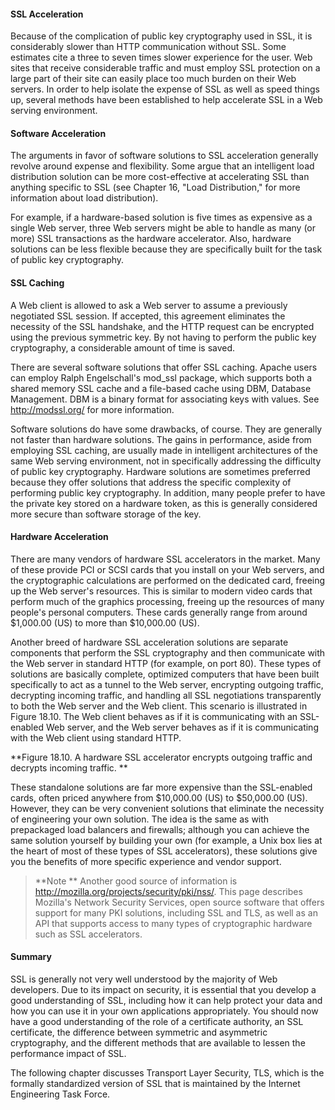#### SSL Acceleration

Because of the complication of public key cryptography used in SSL, it is considerably slower than HTTP communication without SSL. Some estimates cite a three to seven times slower experience for the user. Web sites that receive considerable traffic and must employ SSL protection on a large part of their site can easily place too much burden on their Web servers. In order to help isolate the expense of SSL as well as speed things up, several methods have been established to help accelerate SSL in a Web serving environment.

#### Software Acceleration

The arguments in favor of software solutions to SSL acceleration generally revolve around expense and flexibility. Some argue that an intelligent load distribution solution can be more cost-effective at accelerating SSL than anything specific to SSL (see Chapter 16, "Load Distribution," for more information about load distribution).

For example, if a hardware-based solution is five times as expensive as a single Web server, three Web servers might be able to handle as many (or more) SSL transactions as the hardware accelerator. Also, hardware solutions can be less flexible because they are specifically built for the task of public key cryptography.

#### SSL Caching

A Web client is allowed to ask a Web server to assume a previously negotiated SSL session. If accepted, this agreement eliminates the necessity of the SSL handshake, and the HTTP request can be encrypted using the previous symmetric key. By not having to perform the public key cryptography, a considerable amount of time is saved.

There are several software solutions that offer SSL caching. Apache users can employ Ralph Engelschall's mod_ssl package, which supports both a shared memory SSL cache and a file-based cache using DBM, Database Management. DBM is a binary format for associating keys with values. See http://modssl.org/ for more information.

Software solutions do have some drawbacks, of course. They are generally not faster than hardware solutions. The gains in performance, aside from employing SSL caching, are usually made in intelligent architectures of the same Web serving environment, not in specifically addressing the difficulty of public key cryptography. Hardware solutions are sometimes preferred because they offer solutions that address the specific complexity of performing public key cryptography. In addition, many people prefer to have the private key stored on a hardware token, as this is generally considered more secure than software storage of the key.

#### Hardware Acceleration

There are many vendors of hardware SSL accelerators in the market. Many of these provide PCI or SCSI cards that you install on your Web servers, and the cryptographic calculations are performed on the dedicated card, freeing up the Web server's resources. This is similar to modern video cards that perform much of the graphics processing, freeing up the resources of many people's personal computers. These cards generally range from around $1,000.00 (US) to more than $10,000.00 (US).

Another breed of hardware SSL acceleration solutions are separate components that perform the SSL cryptography and then communicate with the Web server in standard HTTP (for example, on port 80). These types of solutions are basically complete, optimized computers that have been built specifically to act as a tunnel to the Web server, encrypting outgoing traffic, decrypting incoming traffic, and handling all SSL negotiations transparently to both the Web server and the Web client. This scenario is illustrated in Figure 18.10. The Web client behaves as if it is communicating with an SSL-enabled Web server, and the Web server behaves as if it is communicating with the Web client using standard HTTP.

**Figure 18.10. A hardware SSL accelerator encrypts outgoing traffic and decrypts incoming traffic.
**

These standalone solutions are far more expensive than the SSL-enabled cards, often priced anywhere from $10,000.00 (US) to $50,000.00 (US). However, they can be very convenient solutions that eliminate the necessity of engineering your own solution. The idea is the same as with prepackaged load balancers and firewalls; although you can achieve the same solution yourself by building your own (for example, a Unix box lies at the heart of most of these types of SSL accelerators), these solutions give you the benefits of more specific experience and vendor support.

>**Note
**
Another good source of information is http://mozilla.org/projects/security/pki/nss/. This page describes Mozilla's Network Security Services, open source software that offers support for many PKI solutions, including SSL and TLS, as well as an API that supports access to many types of cryptographic hardware such as SSL accelerators.

#### Summary

SSL is generally not very well understood by the majority of Web developers. Due to its impact on security, it is essential that you develop a good understanding of SSL, including how it can help protect your data and how you can use it in your own applications appropriately. You should now have a good understanding of the role of a certificate authority, an SSL certificate, the difference between symmetric and asymmetric cryptography, and the different methods that are available to lessen the performance impact of SSL.

The following chapter discusses Transport Layer Security, TLS, which is the formally standardized version of SSL that is maintained by the Internet Engineering Task Force.

